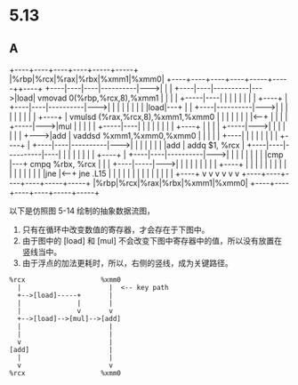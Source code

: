 # 5.13

## A

 +----+----+----+----+-----+-----+
 |%rbp|%rcx|%rax|%rbx|%xmm1|%xmm0|
 +----+----+----+----+-----+-----++----+
   +----|----|----|----------|--->|    |
   |    +----|----|----------|--->|load|      vmovad 0(%rbp,%rcx,8),%xmm1
   |    |    |    |    +-----|----|    |
   |    |    |    |    |     |    +----+
   |    +----|----|----------|--->|    |
   |    |    |    |    |     |    |load|---+
   |    |    +----|----------|--->|    |   |
   |    |    |    |    |     |    +----+   |  vmulsd (%rax,%rcx,8),%xmm1,%xmm0
   |    |    |    |    |     |    |    |<--+
   |    |    |    |    +-----|--->|mul |
   |    |    |    |    +-----|----|    |
   |    |    |    |    |     |    +----+
   |    |    |    |    +-----|--->|    |
   |    |    |    |    |     +--->|add |      vaddsd %xmm1,%xmm0,%xmm0
   |    |    |    |    |     +----|    |
   |    |    |    |    |     |    +----+
   |    +----|----|----------|--->|    |
   |         |    |    |     |    |add |      addq $1, %rcx
   |    +----|----|----------|----|    |
   |    |    |    |    |     |    +----+
   |    +----|----|----------|--->|    |
   |    |    |    |    |     |    |cmp |---+  cmpq %rbx, %rcx
   |    |    |    +----|-----|--->|    |   |
   |    |    |    |    |     |    +----+   |
   |    |    |    |    |     |    |    |   |
   |    |    |    |    |     |    |jne |<--+  jne .L15
   |    |    |    |    |     |    |    |
   |    |    |    |    |     |    +----+
   v    v    v    v    v     v
 +----+----+----+----+-----+-----+
 |%rbp|%rcx|%rax|%rbx|%xmm1|%xmm0|
 +----+----+----+----+-----+-----+


以下是仿照图 5-14 绘制的抽象数据流图，

1. 只有在循环中改变数值的寄存器，才会存在于下图中。
1. 由于图中的 [load] 和 [mul] 不会改变下图中寄存器中的值，所以没有放置在竖线当中。
1. 由于浮点的加法更耗时，所以，右侧的竖线，成为关键路径。

```text
%rcx                   %xmm0
  |                      |  <-- key path
  +-->[load]-----+       |
  |              |       |
  |              v       v
  +-->[load]-->[mul]-->[add]
  |                      |
  |                      |
  v                      |
[add]                    |
  |                      |
  v                      v
%rcx                   %xmm0
```